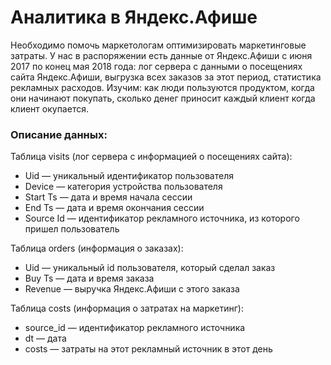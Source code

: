 # Аналитика в Яндекс.Афише

Необходимо помочь маркетологам оптимизировать маркетинговые затраты. У нас в распоряжении есть данные от Яндекс.Афиши с июня 2017 по конец мая 2018 года:
лог сервера с данными о посещениях сайта Яндекс.Афиши,
выгрузка всех заказов за этот период,
статистика рекламных расходов.
Изучим:
как люди пользуются продуктом,
когда они начинают покупать,
сколько денег приносит каждый клиент
когда клиент окупается.

### Описание данных:
Таблица visits (лог сервера с информацией о посещениях сайта):
- Uid — уникальный идентификатор пользователя
- Device — категория устройства пользователя
- Start Ts — дата и время начала сессии
- End Ts — дата и время окончания сессии
- Source Id — идентификатор рекламного источника, из которого пришел пользователь

Таблица orders (информация о заказах):
- Uid — уникальный id пользователя, который сделал заказ
- Buy Ts — дата и время заказа
- Revenue — выручка Яндекс.Афиши с этого заказа

Таблица costs (информация о затратах на маркетинг):
- source_id — идентификатор рекламного источника
- dt — дата
- costs — затраты на этот рекламный источник в этот день
